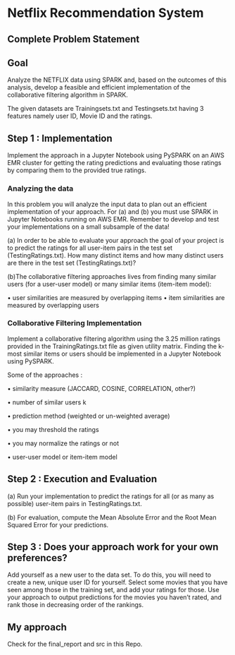 # Netflix Recommendation System

## Complete Problem Statement

## Goal 

Analyze the NETFLIX data using SPARK  and, based on the outcomes of this analysis, develop a feasible and efficient implementation of the collaborative filtering algorithm in SPARK. 


The given datasets are Trainingsets.txt and Testingsets.txt having 3 features namely user ID, Movie ID and the ratings. 

## Step 1 : Implementation 

Implement the approach in a Jupyter Notebook using PySPARK on an AWS EMR cluster for getting the rating predictions and evaluating those ratings by comparing them to the provided true ratings.


### Analyzing the data

In this problem you will analyze the input data to plan out an efficient  implementation of your approach. For (a) and (b) you must use SPARK in Jupyter Notebooks running on AWS EMR. Remember to develop and test your implementations on a small subsample of the data!

(a) In order to be able to evaluate your approach the goal of your project is to predict the ratings for all user-item pairs in the test set (TestingRatings.txt). How many distinct items and how many distinct users are there in the test set (TestingRatings.txt)? 

(b)The collaborative filtering approaches lives from finding many similar users (for a user-user model) or many similar items (item-item model): 

• user similarities are measured by overlapping items
• item similarities are measured by overlapping users 

### Collaborative Filtering Implementation

Implement a collaborative filtering algorithm using the 3.25 million ratings provided in the TrainingRatings.txt file as given utility matrix. Finding the k-most similar items or users should be implemented in a Jupyter Notebook using PySPARK.

Some of the approaches :

• similarity measure (JACCARD, COSINE, CORRELATION, other?)

• number of similar users k 

• prediction method (weighted or un-weighted average) 

• you may threshold the ratings 

• you may normalize the ratings or not 

• user-user model or item-item model 

## Step 2 : Execution and Evaluation 

(a) Run your implementation to predict the ratings for all (or as many as possible) user-item pairs in TestingRatings.txt. 

(b) For evaluation, compute the Mean Absolute Error and the Root Mean Squared Error for your predictions. 
 
## Step 3 : Does your approach work for your own preferences?

Add yourself as a new user to the data set. To do this, you will need to create a new, unique user ID for yourself. Select some movies that you have seen among those in the training set, and add your ratings for those. Use your approach to output predictions for the movies you haven’t rated, and rank those in decreasing order of the rankings.

## My approach

Check for the final_report and src in this Repo.  
